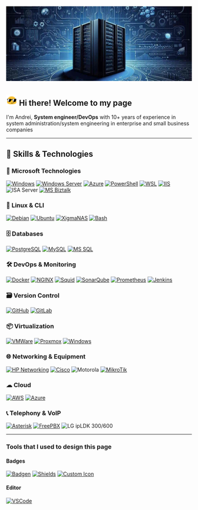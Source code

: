 # ![!Header](https://github.com/KR-Sew/KR-Sew/blob/main/assets/header.jpg)

>
## <img src="/assets/HeaderIco.gif" width="30" alt="The best image ever"> Hi there! Welcome to my page
>
I'm Andrei, **System engineer/DevOps** with 10+ years of experience in system administration/system engineering in enterprise and small business companies
>

---

## 🔧 Skills & Technologies

### 🏢 **Microsoft Technologies**

[![Windows](https://custom-icon-badges.demolab.com/badge/Windows-Microsoft-0078D6?style=flat&logo=ms-windows-10&logoColor=white)](https://www.microsoft.com/en-us/windows)
[![Windows Server](https://custom-icon-badges.demolab.com/badge/Windows%20Server-Microsoft-0078D6?style=flat&logo=ms-windows-server&logoColor=white)](https://www.microsoft.com/en-us/windows-server/)
[![Azure](https://custom-icon-badges.demolab.com/badge/Azure-Microsoft-0078D6?style=flat&logo=microsoftazure&logoColor=white)](https://azure.microsoft.com/en-us)
[![PowerShell](https://custom-icon-badges.demolab.com/badge/.-PowerShell-blue.svg?style=flat&logo=powershell-core-eyecatch32&logoColor=white)](https://learn.microsoft.com/en-us/powershell/scripting/install/installing-powershell-on-windows?view=powershell-7.5)
[![WSL](https://img.shields.io/badge/WSL-Microsoft-blue?style=flat&logo=linux&logoColor=white&logoSize=auto&labelColor=4E9A06)](https://learn.microsoft.com/en-us/windows/wsl/about)
[![IIS](https://custom-icon-badges.demolab.com/badge/IIS-Microsoft-0078D6?style=flat&logo=microsoft-iis-server&logoColor=white)](https://www.iis.net/)
![ISA Server](https://custom-icon-badges.demolab.com/badge/ISA%20Server-Microsoft-0078D6?style=flat&logo=windows-forefront-isa&logoColor=white)
[![MS Biztalk](https://custom-icon-badges.demolab.com/badge/Biztalk_Server-Microsoft-blue?style=flat&logo=microsoft-sql-server&logoColor=red&logoSize=auto&labelColor=e1e5ee)](https://www.microsoft.com/en-us/sql-server/sql-server-downloads)

### 🐧 **Linux & CLI**

[![Debian](https://img.shields.io/badge/Debian-607078?style=flat&logo=debian&logoColor=white&logoSize=auto&labelColor=a81d33)](https://www.debian.org/)
[![Ubuntu](https://img.shields.io/badge/Ubuntu-607078?style=flat&logo=ubuntu&logoColor=white&logoSize=auto&labelColor=e95420)](https://ubuntu.com/download)
[![XigmaNAS](https://custom-icon-badges.demolab.com/badge/XigmaNAS-grey?style=flat&logo=xigmanas&logoColor=white&logoSize=auto&labelColor=607078)](https://xigmanas.com/xnaswp/)
[![Bash](https://img.shields.io/badge/Bash-4EAA25?style=flat&logo=gnubash&logoColor=white&logoSize=auto&labelColor=black)](https://www.gnu.org/software/bash/)  

### 🗄 **Databases**

[![PostgreSQL](https://img.shields.io/badge/PostgreSQL-336791?style=flat&logo=postgresql&logoColor=white&logoSize=auto&labelColor=5197e1)](https://www.postgresql.org/)
[![MySQL](https://img.shields.io/badge/MySQL-4479A0?style=flat&logo=mysql&logoColor=white&logoSize=auto&labelColor=336791)](https://www.mysql.com/)
[![MS SQL](https://custom-icon-badges.demolab.com/badge/SQL_Server-Microsoft-blue?style=flat&logo=microsoft-sql-server&logoColor=red&logoSize=auto&labelColor=e1e5ee)](https://www.microsoft.com/en-us/sql-server/sql-server-downloads)

### 🛠 **DevOps & Monitoring**

[![Docker](https://img.shields.io/badge/Docker-2496ED?style=flat&logo=docker&logoColor=white)](https://hub.docker.com/)
[![NGINX](https://img.shields.io/badge/NGINX-009639?style=flat&logo=nginx&logoColor=white)](https://nginx.org/en/)
[![Squid](https://custom-icon-badges.demolab.com/badge/Squid-042a2b?style=flat&logo=icons8-squid-16&logoColor=white&logoSize=auto&labelColor=54f2f2)](https://www.squid-cache.org/Intro/)
[![SonarQube](https://img.shields.io/badge/SonarQube-4E9BCD?style=flat&logo=sonarqube&logoColor=white&logoSize=auto&labelColor=607078)](https://www.sonarsource.com/products/sonarqube/downloads/)
[![Prometheus](https://img.shields.io/badge/Prometheus-E6522C?style=flat&logo=prometheus&logoColor=white&logoSize=auto&labelColor=607078)](https://prometheus.io/docs/introduction/overview/)
[![Jenkins](https://img.shields.io/badge/Jenkins-D24939?style=flat&logo=jenkins&logoColor=white&logoSize=auto&labelColor=607078)](https://www.jenkins.io/)

### 🗃 **Version Control**

[![GitHub](https://img.shields.io/badge/GitHub-181717?style=flat&logo=github&logoColor=white)](https://github.com)
[![GitLab](https://img.shields.io/badge/GitLab-FC6D26?style=flat&logo=gitlab&logoColor=white)](https://about.gitlab.com/)  

### 📦 **Virtualization**

[![VMWare](https://img.shields.io/badge/VMWare-607078?style=flat&logo=vmware&logoColor=white)](https://www.vmware.com/products/esxi-and-esx.html)
[![Proxmox](https://img.shields.io/badge/Proxmox-E57000?style=flat&logo=proxmox&logoColor=white&logoSize=auto&labelColor=grey)](https://www.proxmox.com/en/downloads)
[![Windows](https://custom-icon-badges.demolab.com/badge/Hyper_V-Microsoft-blue?style=flat&logo=icons8-server-ms-hyper-v&logoColor=blue&logoSize=auto&labelColor=grey)](https://www.microsoft.com/en-us/evalcenter/evaluate-hyper-v-server-2019)

### 🌐 **Networking & Equipment**

[![HP Networking](https://custom-icon-badges.demolab.com/badge/HP%20Networking-0096D6?style=flat&logo=hp-networking&logoColor=white&logoSize=auto&labelColor=607078)](https://www.hpe.com/us/en/aruba-cx-switches.html)
[![Cisco](https://img.shields.io/badge/Cisco-1BA0D7?style=flat&logo=cisco&logoColor=white&logoSize=auto&labelColor=607078)](https://www.cisco.com/site/us/en/index.html)
![Motorola](https://img.shields.io/badge/Motorola%20Wireless-000000?style=flat&logo=motorola&logoColor=white)
[![MikroTik](https://img.shields.io/badge/MikroTik-FF0000?style=flat&logo=mikrotik&logoColor=white)](https://mikrotik.com/)

### ☁ **Cloud**

[![AWS](https://custom-icon-badges.demolab.com/badge/Cloud-AWS-e95420?style=flat&logo=aws&logoColor=white&logoSize=auto&labelColor=000000)](https://aws.amazon.com/free/?all-free-tier.sort-by=item.additionalFields.SortRank&all-free-tier.sort-order=asc&awsf.Free%20Tier%20Types=tier%23always-free&awsf.Free%20Tier%20Categories=*all)
[![Azure](https://custom-icon-badges.demolab.com/badge/Azure-Microsoft-0078D6?style=flat&logo=microsoftazure&logoColor=white)](https://learn.microsoft.com/azure)  

### 📞 **Telephony & VoIP**

[![Asterisk](https://img.shields.io/badge/Asterisk-607078?style=flat&logo=asterisk&logoColor=white&logoSize=auto&labelColor=FF6600)](https://www.asterisk.org/downloads/)
[![FreePBX](https://custom-icon-badges.demolab.com/badge/FreePBX-4E9A06?style=flat&logo=freepbx&logoColor=white&logoSize=auto&labelColor=e1e5ee)](https://www.freepbx.org/)
![LG ipLDK 300/600](https://img.shields.io/badge/LG%20ipLDK%20600-0078D6?style=flat)

---

### **Tools that I used to design this page**

#### **Badges**

[![Badgen](https://badgen.net/badge/Badgen/Service/blue)](https://badgen.net/)
[![Shields](https://img.shields.io/badge/Shields_io-Service-default?style=flat&logo=shields&logoColor=white&logoSize=auto&labelColor=grey)](https://shields.io/)
[![Custom Icon](https://custom-icon-badges.demolab.com/badge/Custom_Icon-Service-54f2f2?style=flat&logo=customicon&logoColor=white&logoSize=auto&labelColor=grey)](https://custom-icon-badges.demolab.com/)

#### **Editor**

[![VSCode](https://badgen.net/badge/VSCode/Active/blue)](https://code.visualstudio.com/)
